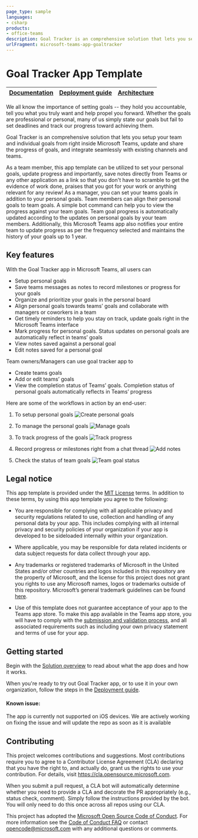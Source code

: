 ```yaml
---
page_type: sample
languages:
- csharp
products:
- office-teams
description: Goal Tracker is an comprehensive solution that lets you setup your team and individual goals from right inside Microsoft Teams
urlFragment: microsoft-teams-app-goaltracker
---
```


# Goal Tracker App Template

| [Documentation](https://github.com/OfficeDev/microsoft-teams-app-goaltracker/wiki/Home) | [Deployment guide](https://github.com/OfficeDev/microsoft-teams-app-goaltracker/wiki/Deployment-Guide) | [Architecture](https://github.com/OfficeDev/microsoft-teams-app-goaltracker/wiki/Solution-Overview) |
| ---- | ---- | ---- |

We all know the importance of setting goals -- they hold you accountable, tell you what you truly want and help propel you forward. Whether the goals are professional or personal, many of us simply state our goals but fail to set deadlines and track our progress toward achieving them.

Goal Tracker is an comprehensive solution that lets you setup your team and individual goals from right inside Microsoft Teams, update and share the progress of goals, and integrate seamlessly with existing channels and teams.

As a team member, this app template can be utilized to set your personal goals, update progress and importantly, save notes directly from Teams or any other application as a link so that you don't have to scramble to get the evidence of work done, praises that you got for your work or anything relevant for any review! 
As a manager, you can set your teams goals in addition to your personal goals. Team members can align their personal goals to team goals. A simple bot command can help you to view the progress against your team goals. Team goal progress is automatically updated according to the updates on personal goals by your team members. Additionally, this Microsoft Teams app also notifies your entire team to update progress as per the frequency selected and maintains the history of your goals up to 1 year.


## Key features
With the Goal Tracker app in Microsoft Teams, all users can
-  Setup  personal goals
-  Save teams messages as  notes to record milestones or progress for your goals
-  Organize and prioritize your goals in the personal board
-  Align personal goals towards teams’ goals and collaborate with managers or coworkers in a team
-  Get timely reminders to help you stay on track, update goals right in the Microsoft Teams interface
- Mark progress for personal goals. Status updates on personal goals are automatically reflect in teams’ goals
- View notes saved against a personal goal
- Edit notes saved for a personal goal

Team owners/Managers can use goal tracker app to
- Create teams goals
- Add or edit teams’ goals
- View the completion status of Teams’ goals. Completion status of personal goals automatically reflects in Teams’ progress


Here are some of the workflows in action by an end-user:

1. To setup personal goals
![Create personal goals](https://github.com/OfficeDev/microsoft-teams-app-goaltracker/wiki/Images/Setgoals.png)

2. To manage the personal goals
![Manage goals](https://github.com/OfficeDev/microsoft-teams-app-goaltracker/wiki/Images/Editgoals.png)

3. To track progress of the goals
![Track progress](https://github.com/OfficeDev/microsoft-teams-app-goaltracker/wiki/Images/PersonalGoalsTab.png)

4. Record progress or milestones right from a chat thread
![Add notes](https://github.com/OfficeDev/microsoft-teams-app-goaltracker/wiki/Images/Fromchat.png)

5. Check the status of team goals
![Team goal status](https://github.com/OfficeDev/microsoft-teams-app-goaltracker/wiki/Images/Goalstatus.png)


## Legal notice

This app template is provided under the [MIT License](https://github.com/OfficeDev/microsoft-teams-app-goaltracker/blob/master/LICENSE) terms.  In addition to these terms, by using this app template you agree to the following:

-	You are responsible for complying with all applicable privacy and security regulations related to use, collection and handling of any personal data by your app.  This includes complying with all internal privacy and security policies of your organization if your app is developed to be sideloaded internally within your organization.

-	Where applicable, you may be responsible for data related incidents or data subject requests for data collect through your app.

-	Any trademarks or registered trademarks of Microsoft in the United States and/or other countries and logos included in this repository are the property of Microsoft, and the license for this project does not grant you rights to use any Microsoft names, logos or trademarks outside of this repository.  Microsoft’s general trademark guidelines can be found [here](https://www.microsoft.com/en-us/legal/intellectualproperty/trademarks/usage/general.aspx).

-	Use of this template does not guarantee acceptance of your app to the Teams app store.  To make this app available in the Teams app store, you will have to comply with the [submission and validation process](https://docs.microsoft.com/en-us/microsoftteams/platform/concepts/deploy-and-publish/appsource/publish), and all associated requirements such as including your own privacy statement and terms of use for your app.


## Getting started

Begin with the [Solution overview](https://github.com/OfficeDev/microsoft-teams-app-goaltracker/wiki/Solution-overview) to read about what the app does and how it works.

When you're ready to try out Goal Tracker app, or to use it in your own organization, follow the steps in the [Deployment guide](https://github.com/OfficeDev/microsoft-teams-app-goaltracker/wiki/Deployment-guide).

#### Known issue:
The app is currently not supported on iOS devices. We are actively working on fixing the issue and will update the repo as soon as it is available

## Contributing

This project welcomes contributions and suggestions.  Most contributions require you to agree to a
Contributor License Agreement (CLA) declaring that you have the right to, and actually do, grant us
the rights to use your contribution. For details, visit https://cla.opensource.microsoft.com.

When you submit a pull request, a CLA bot will automatically determine whether you need to provide
a CLA and decorate the PR appropriately (e.g., status check, comment). Simply follow the instructions
provided by the bot. You will only need to do this once across all repos using our CLA.

This project has adopted the [Microsoft Open Source Code of Conduct](https://opensource.microsoft.com/codeofconduct/).
For more information see the [Code of Conduct FAQ](https://opensource.microsoft.com/codeofconduct/faq/) or
contact [opencode@microsoft.com](mailto:opencode@microsoft.com) with any additional questions or comments.
